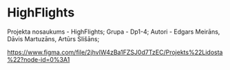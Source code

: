 # HighFlights

Projekta nosaukums - HighFlights; 
Grupa - Dp1-4; 
Autori - Edgars Meirāns, Dāvis Martuzāns, Artūrs Slišāns;

https://www.figma.com/file/2jhvIW4zBa1FZSJ0d7TzEC/Projekts%22Lidosta%22?node-id=0%3A1

